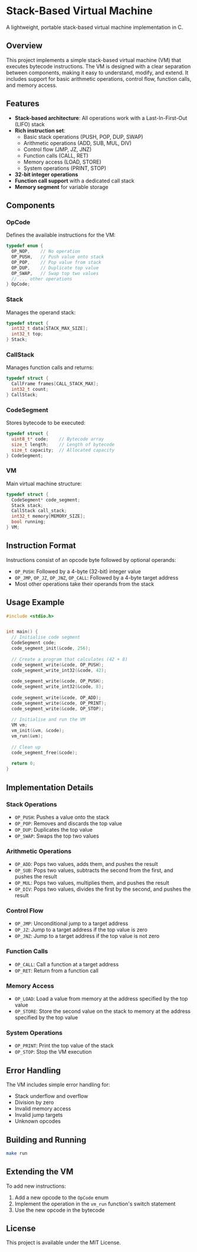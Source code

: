 # Stack-Based Virtual Machine

A lightweight, portable stack-based virtual machine implementation in C.

## Overview

This project implements a simple stack-based virtual machine (VM) that executes bytecode instructions. The VM is designed with a clear separation between components, making it easy to understand, modify, and extend. It includes support for basic arithmetic operations, control flow, function calls, and memory access.

## Features

- **Stack-based architecture**: All operations work with a Last-In-First-Out (LIFO) stack
- **Rich instruction set**:
  - Basic stack operations (PUSH, POP, DUP, SWAP)
  - Arithmetic operations (ADD, SUB, MUL, DIV)
  - Control flow (JMP, JZ, JNZ)
  - Function calls (CALL, RET)
  - Memory access (LOAD, STORE)
  - System operations (PRINT, STOP)
- **32-bit integer operations**
- **Function call support** with a dedicated call stack
- **Memory segment** for variable storage

## Components

### OpCode

Defines the available instructions for the VM:

```c
typedef enum {
  OP_NOP,    // No operation
  OP_PUSH,   // Push value onto stack
  OP_POP,    // Pop value from stack
  OP_DUP,    // Duplicate top value
  OP_SWAP,   // Swap top two values
  // ... other operations
} OpCode;
```

### Stack

Manages the operand stack:

```c
typedef struct {
  int32_t data[STACK_MAX_SIZE];
  int32_t top;
} Stack;
```

### CallStack

Manages function calls and returns:

```c
typedef struct {
  CallFrame frames[CALL_STACK_MAX];
  int32_t count;
} CallStack;
```

### CodeSegment

Stores bytecode to be executed:

```c
typedef struct {
  uint8_t* code;    // Bytecode array
  size_t length;    // Length of bytecode
  size_t capacity;  // Allocated capacity
} CodeSegment;
```

### VM

Main virtual machine structure:

```c
typedef struct {
  CodeSegment* code_segment;
  Stack stack;
  CallStack call_stack;
  int32_t memory[MEMORY_SIZE];
  bool running;
} VM;
```

## Instruction Format

Instructions consist of an opcode byte followed by optional operands:

- `OP_PUSH`: Followed by a 4-byte (32-bit) integer value
- `OP_JMP`, `OP_JZ`, `OP_JNZ`, `OP_CALL`: Followed by a 4-byte target address
- Most other operations take their operands from the stack

## Usage Example

```c
#include <stdio.h>


int main() {
  // Initialise code segment
  CodeSegment code;
  code_segment_init(&code, 256);
  
  // Create a program that calculates (42 + 8)
  code_segment_write(&code, OP_PUSH);
  code_segment_write_int32(&code, 42);
  
  code_segment_write(&code, OP_PUSH);
  code_segment_write_int32(&code, 8);
  
  code_segment_write(&code, OP_ADD);
  code_segment_write(&code, OP_PRINT);
  code_segment_write(&code, OP_STOP);
  
  // Initialise and run the VM
  VM vm;
  vm_init(&vm, &code);
  vm_run(&vm);
  
  // Clean up
  code_segment_free(&code);
  
  return 0;
}
```

## Implementation Details

### Stack Operations

- `OP_PUSH`: Pushes a value onto the stack
- `OP_POP`: Removes and discards the top value
- `OP_DUP`: Duplicates the top value
- `OP_SWAP`: Swaps the top two values

### Arithmetic Operations

- `OP_ADD`: Pops two values, adds them, and pushes the result
- `OP_SUB`: Pops two values, subtracts the second from the first, and pushes the result
- `OP_MUL`: Pops two values, multiplies them, and pushes the result
- `OP_DIV`: Pops two values, divides the first by the second, and pushes the result

### Control Flow

- `OP_JMP`: Unconditional jump to a target address
- `OP_JZ`: Jump to a target address if the top value is zero
- `OP_JNZ`: Jump to a target address if the top value is not zero

### Function Calls

- `OP_CALL`: Call a function at a target address
- `OP_RET`: Return from a function call

### Memory Access

- `OP_LOAD`: Load a value from memory at the address specified by the top value
- `OP_STORE`: Store the second value on the stack to memory at the address specified by the top value

### System Operations

- `OP_PRINT`: Print the top value of the stack
- `OP_STOP`: Stop the VM execution

## Error Handling

The VM includes simple error handling for:
- Stack underflow and overflow
- Division by zero
- Invalid memory access
- Invalid jump targets
- Unknown opcodes

## Building and Running

```bash
make run
```

## Extending the VM

To add new instructions:
1. Add a new opcode to the `OpCode` enum
2. Implement the operation in the `vm_run` function's switch statement
3. Use the new opcode in the bytecode

## License

This project is available under the MIT License.